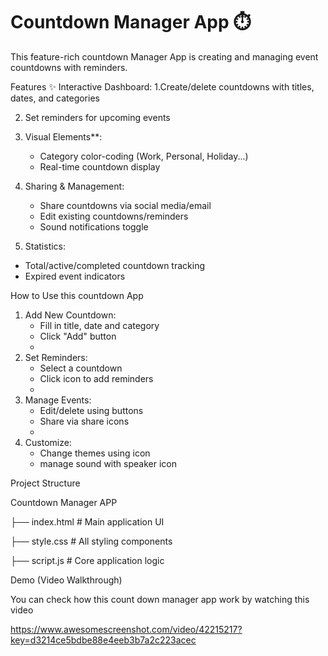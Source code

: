 # Countdown Manager App ⏱️

This feature-rich countdown Manager App is creating and managing event countdowns with reminders.

Features ✨
 Interactive Dashboard: 
  1.Create/delete countdowns with titles, dates, and categories
  
  2. Set reminders for upcoming events
  
  3. Visual Elements**:
      - Category color-coding (Work, Personal, Holiday...)
      - Real-time countdown display
 
  4. Sharing & Management:
       - Share countdowns via social media/email
      - Edit existing countdowns/reminders
      - Sound notifications toggle

 5. Statistics:
  - Total/active/completed countdown tracking
  - Expired event indicators

How to Use this countdown App

1. Add New Countdown:
   - Fill in title, date and category
   - Click "Add" button
   - 
2. Set Reminders:
   - Select a countdown
   - Click icon to add reminders
   - 
3. Manage Events:
   - Edit/delete using  buttons
   - Share via share icons
   - 
4. Customize:
   - Change themes using icon
   - manage sound with speaker icon

Project Structure 

Countdown Manager APP

├── index.html          # Main application UI

├── style.css           # All styling components

├── script.js           # Core application logic


Demo (Video Walkthrough)

You can check how this count down manager app work by watching this video

https://www.awesomescreenshot.com/video/42215217?key=d3214ce5bdbe88e4eeb3b7a2c223acec

	


	
